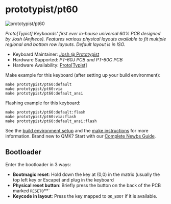 # prototypist/pt60

![prototypist/pt60](https://imgur.com/Iu3QwxR.png)

*Proto[Typist] Keyboards' first ever in-house universal 60% PCB designed by Josh (Anjheos). 
Features various physical layouts available to fit multiple regional and bottom row layouts.
Default layout is in ISO.*

* Keyboard Maintainer: [Josh @ Prototypist](https://github.com/Anjheos)
* Hardware Supported: *PT-60J PCB and PT-60C PCB*
* Hardware Availability: [Proto[Typist]](https://prototypist.net)

Make example for this keyboard (after setting up your build environment):

    make prototypist/pt60:default
    make prototypist/pt60:via
    make prototypist/pt60:default_ansi
    

Flashing example for this keyboard:

    make prototypist/pt60:default:flash
    make prototypist/pt60:via:flash
    make prototypist/pt60:default_ansi:flash
    

See the [build environment setup](https://docs.qmk.fm/#/getting_started_build_tools) and the [make instructions](https://docs.qmk.fm/#/getting_started_make_guide) for more information. Brand new to QMK? Start with our [Complete Newbs Guide](https://docs.qmk.fm/#/newbs).

## Bootloader

Enter the bootloader in 3 ways:

* **Bootmagic reset**: Hold down the key at (0,0) in the matrix (usually the top left key or Escape) and plug in the keyboard
* **Physical reset button**: Briefly press the button on the back of the PCB marked `RESET0`**`
* **Keycode in layout**: Press the key mapped to `QK_BOOT` if it is available.
